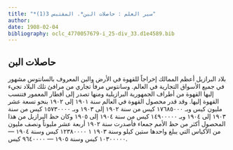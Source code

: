 ```yaml
---
title: "*سير العلم : حاصلات البن*. المقتبس 3(1)"
author: 
date: 1908-02-04
bibliography: oclc_4770057679-i_25-div_33.d1e4589.bib
---
```




##  حاصلات البن 


 بلاد البرازيل أعظم الممالك إخراجاً للقهوة في الأرض والبن المعروف بالسانتوس مشهور في جميع الأسواق التجارية في العالم. وسانتوس مرفأ تجاري من مرافئ تلك البلاد تجيء إليها القهوة من أطراف الجمهورية البرازيلية ومنها تصدر إلى أقطار المعمور فتنسب القهوة إليها. وقد قدر محصول القهوة في العالم سنة  ١٩٠١  إلى  ١٩٠٢  بنحو  تسعة  عشر  مليون كيس وبـ  ١٧٦٨٥٠٠٠  كيس من سنة  ١٩٠٢  إلى  ١٩٠٣  وبـ  ١٥٧٣٠٠٠٠  كيس   من سنة  ١٩٠٣  إلى  ١٩٠٤  وبـ  ١٤٩٠٠٠٠٠  كيس من سنة  ١٩٠٤  إلى  ١٩٠٥  وكان حظ البرازيل من هذا المحصول أكثر من حظ الأمم جمعاء فأصدرت سنة  ١٩٠٢  أربعة  عشر  مليوناً ونصف مليون من الأكياس التي يبلغ واحدها  ستين  كيلو وسنة  ١٩٠٣  ١   ١٢٣٨٠٠٠٠  كيس وسنة  ١٩٠٤  —  ١٠٣٠٠٠٠٠  كيس وسنة  ١٩٠٥  —  ٩٦٤٠٠٠٠  كيس. 
